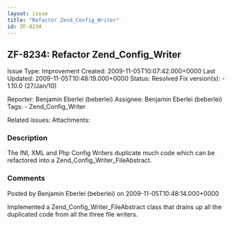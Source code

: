 ```yaml
---
layout: issue
title: "Refactor Zend_Config_Writer"
id: ZF-8234
---
```


ZF-8234: Refactor Zend\_Config\_Writer
--------------------------------------

 Issue Type: Improvement Created: 2009-11-05T10:07:42.000+0000 Last Updated: 2009-11-05T10:48:19.000+0000 Status: Resolved Fix version(s): - 1.10.0 (27/Jan/10)
 
 Reporter:  Benjamin Eberlei (beberlei)  Assignee:  Benjamin Eberlei (beberlei)  Tags: - Zend\_Config\_Writer
 
 Related issues: 
 Attachments: 
### Description

The INI, XML and Php Config Writers duplicate much code which can be refactored into a Zend\_Config\_Writer\_FileAbstract.

 

 

### Comments

Posted by Benjamin Eberlei (beberlei) on 2009-11-05T10:48:14.000+0000

Implemented a Zend\_Config\_Writer\_FileAbstract class that drains up all the duplicated code from all the three file writers.

 

 